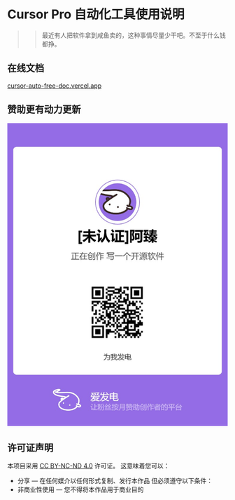 # Cursor Pro 自动化工具使用说明
>> 最近有人把软件拿到咸鱼卖的，这种事情尽量少干吧。不至于什么钱都挣。

## 在线文档
[cursor-auto-free-doc.vercel.app](https://cursor-auto-free-doc.vercel.app)

## 赞助更有动力更新
![image](./screen/afdian-[未认证]阿臻.jpg)


## 许可证声明
本项目采用 [CC BY-NC-ND 4.0](https://creativecommons.org/licenses/by-nc-nd/4.0/) 许可证。
这意味着您可以：
- 分享 — 在任何媒介以任何形式复制、发行本作品
但必须遵守以下条件：
- 非商业性使用 — 您不得将本作品用于商业目的